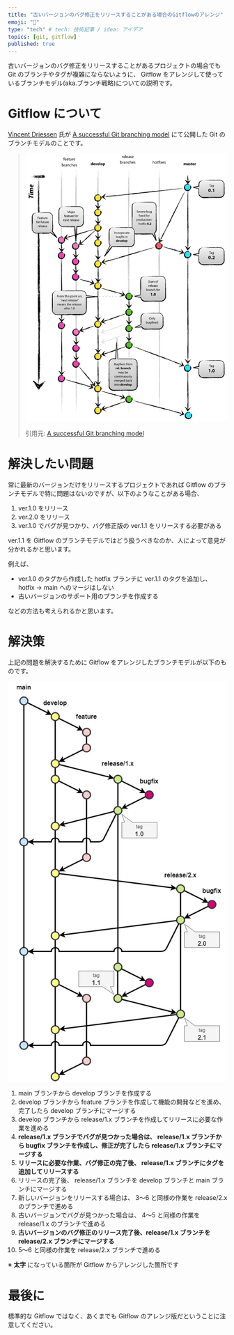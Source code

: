 ```yaml
---
title: "古いバージョンのバグ修正をリリースすることがある場合のGitflowのアレンジ"
emoji: "🦝"
type: "tech" # tech: 技術記事 / idea: アイデア
topics: [git, gitflow]
published: true
---
```

古いバージョンのバグ修正をリリースすることがあるプロジェクトの場合でも Git のブランチやタグが複雑にならないように、 Gitflow をアレンジして使っているブランチモデル(aka.ブランチ戦略)についての説明です。

# Gitflow について

[Vincent Driessen](https://nvie.com/about/) 氏が [A successful Git branching model](https://nvie.com/posts/a-successful-git-branching-model/) にて公開した Git のブランチモデルのことです。

> ![](/images/git-model@2x.png)
> 
> 引用元: [A successful Git branching model](https://nvie.com/posts/a-successful-git-branching-model/)

# 解決したい問題

常に最新のバージョンだけをリリースするプロジェクトであれば Gitflow のブランチモデルで特に問題はないのですが、以下のようなことがある場合、

1. ver.1.0 をリリース
1. ver.2.0 をリリース
1. ver.1.0 でバグが見つかり、バグ修正版の ver.1.1 をリリースする必要がある

ver.1.1 を Gitflow のブランチモデルではどう扱うべきなのか、人によって意見が分かれるかと思います。

例えば、

- ver.1.0 のタグから作成した hotfix ブランチに ver.1.1 のタグを追加し、hotfix -> main へのマージはしない
- 古いバージョンのサポート用のブランチを作成する

などの方法も考えられるかと思います。

# 解決策

上記の問題を解決するために Gitflow をアレンジしたブランチモデルが以下のものです。

![](/images/Gitflow-arrange.jpg)

1. main ブランチから develop ブランチを作成する
1. develop ブランチから feature ブランチを作成して機能の開発などを進め、完了したら develop ブランチにマージする
1. develop ブランチから release/1.x ブランチを作成してリリースに必要な作業を進める
1. __release/1.x ブランチでバグが見つかった場合は、 release/1.x ブランチから bugfix ブランチを作成し、修正が完了したら release/1.x ブランチにマージする__
1. __リリースに必要な作業、バグ修正の完了後、 release/1.x ブランチにタグを追加してリリースする__
1. リリースの完了後、 release/1.x ブランチを develop ブランチと main ブランチにマージする
1. 新しいバージョンをリリースする場合は、 3～6 と同様の作業を release/2.x のブランチで進める
1. 古いバージョンでバグが見つかった場合は、 4～5 と同様の作業を release/1.x のブランチで進める
1. __古いバージョンのバグ修正のリリース完了後、release/1.x ブランチを release/2.x ブランチにマージする__
1. 5～6 と同様の作業を release/2.x ブランチで進める

※ __太字__ になっている箇所が Gitflow からアレンジした箇所です

# 最後に

標準的な Gitflow ではなく、あくまでも Gitflow のアレンジ版だということに注意してください。
